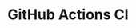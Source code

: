 # GitHub Actions CI


























































































































































































































































































































































































































































































































































































































































































































































































































































































































































































































































































































































































































































































































































































































































































